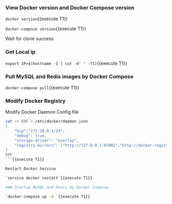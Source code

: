 ### View Docker version and  Docker Compose version

`docker version`{{execute T1}}

`docker-compose version`{{execute T1}}

Wait for clone success.

### Get Local ip

`export IP=$(hostname -I | cut -d' ' -f1)`{{execute T1}}

### Pull MySQL and Redis images by Docker Compose

`docker-compose pull`{{execute T1}}

### Modify Docker Registry

Modify Docker Daemon Config file

```sh
cat << EOF > /etc/docker/daemon.json
{
    "bip":"172.18.0.1/24",
    "debug": true,
    "storage-driver": "overlay",
    "registry-mirrors": ["http://127.0.0.1:65001","http://docker-registry-mirror.katacoda.com"]
}
EOF
```{{execute T1}}

Restart Docker Service

`service docker restart`{{execute T1}}

### Startup MySQL and Redis by Docker Compose

`docker-compose up -d `{{execute T1}}
